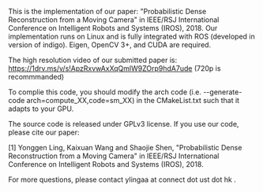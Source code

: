 This is the implementation of our paper: "Probabilistic Dense Reconstruction from a Moving Camera" in IEEE/RSJ International Conference on Intelligent Robots and Systems (IROS), 2018. Our implementation runs on Linux and is fully integrated with ROS (developed in version of indigo). Eigen, OpenCV 3+, and CUDA are required.

The high resolution video of our submitted paper is: https://1drv.ms/v/s!ApzRxvwAxXqQmlW9ZOrp9hdA7ude (720p is recommmanded)

To complie this code, you should modify the arch code (i.e. --generate-code arch=compute_XX,code=sm_XX) in the CMakeList.txt such that it adapts to your GPU.

The source code is released under GPLv3 license. If you use our code, please cite our paper:

[1] Yonggen Ling, Kaixuan Wang and Shaojie Shen, "Probabilistic Dense Reconstruction from a Moving Camera" in IEEE/RSJ International Conference on Intelligent Robots and Systems (IROS), 2018.

For more questions, please contact ylingaa at connect dot ust dot hk .
